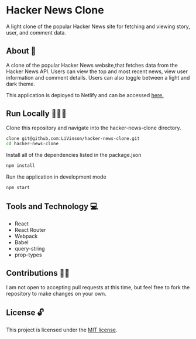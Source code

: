 # Hacker News Clone

A light clone of the popular Hacker News site for fetching and viewing story, user, and comment data. 

## About 📝

A clone of the popular Hacker News website,that fetches data from the Hacker News API. Users can view the top and most recent news, view user information and comment details. Users can also toggle between a light and dark theme.

This application is deployed to Netlify and can be accessed [here.](https://hacker-news-react-clone.netlify.app/)

## Run Locally 🏃🏿‍♀️

Clone this repository and navigate into the hacker-news-clone directory.

```bash
clone git@github.com:LiVinson/hacker-news-clone.git
cd hacker-news-clone
```

Install all of the dependencies listed in the package.json

```bash
npm install
```

Run the application in development mode

```bash
npm start
```

## Tools and Technology 💻

* React
* React Router
* Webpack
* Babel
* query-string
* prop-types

## Contributions 🤝🏾

I am not open to accepting pull requests at this time, but feel free to fork the repository to make changes on your own.

## License 🔓

This project is licensed under the [MIT license](https://github.com/LiVinson/hacker-news-clone/blob/master/LICENSE).

